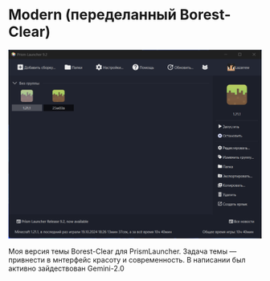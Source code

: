 # Modern (переделанный Borest-Clear)

![Превью](preview.png)

Моя версия темы Borest-Clear для PrismLauncher. Задача темы — привнести в мнтерфейс красоту и современность. В написании был активно зайдествован Gemini-2.0
